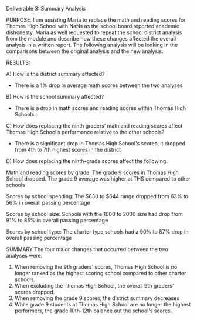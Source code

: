 Deliverable 3: Summary Analysis

PURPOSE:
I am assisting Maria to replace the math and reading scores for Thomas High School with NaNs as the school board reported academic dishonesty. Maria as well requested to repeat the school district analysis from the module and describe how these changes affected the overall analysis in a written report. The following analysis will be looking in the comparisons between the original analysis and the new analysis.

RESULTS: 

A) How is the district summary affected?

- There is a 1% drop in average math scores between the two analyses 

B) How is the school summary affected?

- There is a drop in math scores and reading scores within Thomas High Schools

C) How does replacing the ninth graders’ math and reading scores affect Thomas High School’s performance relative to the other schools?

- There is a significant drop in Thomas High School's scores; it dropped from 4th to 7th highest scores in the district

D) How does replacing the ninth-grade scores affect the following:

Math and reading scores by grade: 
The grade 9 scores in Thomas High School dropped. The grade 9 average was higher at THS compared to other schools 

Scores by school spending:
The $630 to $644 range dropped from 63% to 56% in overall passing percentage
 

Scores by school size:
Schools with the 1000 to 2000 size had drop from 91% to 85% in overall passing percentage 

Scores by school type:
The charter type schools had a 90% to 87% drop in overall passing percentage 




SUMMARY
The four major changes that occurred between the two analyses were:

1.	When removing the 9th graders' scores, Thomas High School is no longer ranked as the highest scoring school compared to other charter schools.
2.	When excluding the Thomas High School, the overall 9th graders' scores dropped.
3.	When removing the grade 9 scores, the district summary decreases 
4.	While grade 9 students at Thomas High School are no longer the highest performers, the grade 10th-12th balance out the school's scores.

